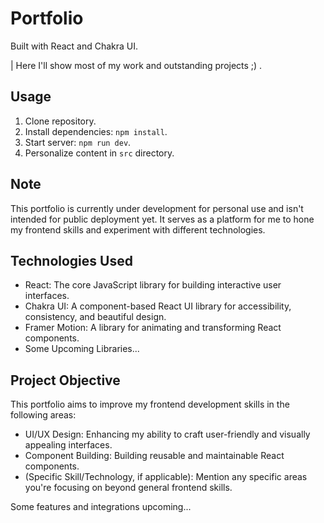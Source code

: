 # Portfolio

Built with React and Chakra UI.

| Here I'll show most of my work and outstanding projects ;) .

## Usage

1. Clone repository.
2. Install dependencies: `npm install`.
3. Start server: `npm run dev`.
4. Personalize content in `src` directory.

## Note

This portfolio is currently under development for personal use and isn't intended for public deployment yet. It serves as a platform for me to hone my frontend skills and experiment with different technologies.

## Technologies Used

* React: The core JavaScript library for building interactive user interfaces.
* Chakra UI: A component-based React UI library for accessibility, consistency, and beautiful design.
* Framer Motion: A library for animating and transforming React components.
* Some Upcoming Libraries...

## Project Objective

This portfolio aims to improve my frontend development skills in the following areas:

* UI/UX Design: Enhancing my ability to craft user-friendly and visually appealing interfaces.
* Component Building: Building reusable and maintainable React components.
* (Specific Skill/Technology, if applicable): Mention any specific areas you're focusing on beyond general frontend skills.


Some features and integrations upcoming...
